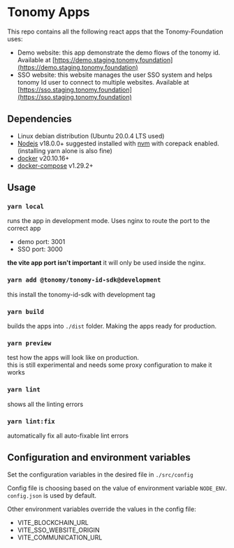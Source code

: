 # Tonomy Apps

This repo contains all the following react apps that the Tonomy-Foundation uses:

- Demo website: this app demonstrate the demo flows of the tonomy id. Available at [https://demo.staging.tonomy.foundation](https://demo.staging.tonomy.foundation)
- SSO website: this website manages the user SSO system and helps tonomy Id user to connect to multiple websites. Available at [https://sso.staging.tonomy.foundation](https://sso.staging.tonomy.foundation)
<!-- - App Manager Website: developers portal to get Oauth access -->

## Dependencies

- Linux debian distribution (Ubuntu 20.0.4 LTS used)
- [Nodejs](https://nodejs.org) v18.0.0+ suggested installed with [nvm](https://github.com/nvm-sh/nvm) with corepack enabled. (installing yarn alone is also fine)
- [docker](https://www.docker.com/) v20.10.16+
- [docker-compose](https://docs.docker.com/compose/) v1.29.2+

## Usage

### `yarn local`

runs the app in development mode. Uses nginx to route the port to the correct app

- demo port: 3001
- SSO port: 3000

**the vite app port isn't important**  it will only be used inside the nginx.

### `yarn add @tonomy/tonomy-id-sdk@development`
this install the tonomy-id-sdk with development tag

### `yarn build`

builds the apps into `./dist` folder.
Making the apps ready for production.

### `yarn preview`

test how the apps will look like on production. <br>
this is still experimental and needs some proxy configuration to make it works

### `yarn lint`

shows all the linting errors

### `yarn lint:fix`

automatically fix all auto-fixable lint errors

## Configuration and environment variables

Set the configuration variables in the desired file in `./src/config`

Config file is choosing based on the value of environment variable `NODE_ENV`. `config.json` is used by default.

Other environment variables override the values in the config file:

- VITE_BLOCKCHAIN_URL
- VITE_SSO_WEBSITE_ORIGIN
- VITE_COMMUNICATION_URL
